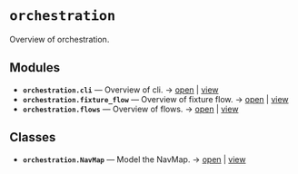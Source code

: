 # `orchestration`

Overview of orchestration.

<!-- START doctoc generated TOC please keep comment here to allow auto update -->
<!-- END doctoc generated TOC please keep comment here to allow auto update -->

## Modules

- **`orchestration.cli`** — Overview of cli. → [open](vscode://file//workspace/kgfoundry/src/orchestration/cli.py:1:1) | [view](https://github.com/your-org/your-repo/blob/46a51f319338d544a6cfb6b7491a80695ba1dfde/src/orchestration/cli.py#L1)
- **`orchestration.fixture_flow`** — Overview of fixture flow. → [open](vscode://file//workspace/kgfoundry/src/orchestration/fixture_flow.py:1:1) | [view](https://github.com/your-org/your-repo/blob/46a51f319338d544a6cfb6b7491a80695ba1dfde/src/orchestration/fixture_flow.py#L1)
- **`orchestration.flows`** — Overview of flows. → [open](vscode://file//workspace/kgfoundry/src/orchestration/flows.py:1:1) | [view](https://github.com/your-org/your-repo/blob/46a51f319338d544a6cfb6b7491a80695ba1dfde/src/orchestration/flows.py#L1)

## Classes

- **`orchestration.NavMap`** — Model the NavMap. → [open](vscode://file//workspace/kgfoundry/src/kgfoundry_common/navmap_types.py:60:1) | [view](https://github.com/your-org/your-repo/blob/46a51f319338d544a6cfb6b7491a80695ba1dfde/src/kgfoundry_common/navmap_types.py#L60-L79)
<!-- agent:readme v1 sha:46a51f319338d544a6cfb6b7491a80695ba1dfde content:3fd5a48c9e47 -->

